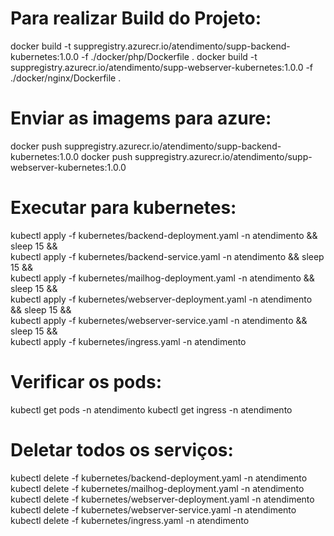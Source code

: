 
# Para realizar Build do Projeto:
docker build -t suppregistry.azurecr.io/atendimento/supp-backend-kubernetes:1.0.0 -f ./docker/php/Dockerfile .
docker build -t suppregistry.azurecr.io/atendimento/supp-webserver-kubernetes:1.0.0 -f ./docker/nginx/Dockerfile .

# Enviar as imagems para azure:
docker push suppregistry.azurecr.io/atendimento/supp-backend-kubernetes:1.0.0
docker push suppregistry.azurecr.io/atendimento/supp-webserver-kubernetes:1.0.0

# Executar para kubernetes:
kubectl apply -f kubernetes/backend-deployment.yaml -n atendimento && sleep 15 && \
kubectl apply -f kubernetes/backend-service.yaml -n atendimento && sleep 15 && \
kubectl apply -f kubernetes/mailhog-deployment.yaml -n atendimento && sleep 15 && \
kubectl apply -f kubernetes/webserver-deployment.yaml -n atendimento && sleep 15 && \
kubectl apply -f kubernetes/webserver-service.yaml -n atendimento && sleep 15 && \
kubectl apply -f kubernetes/ingress.yaml -n atendimento

# Verificar os pods:
kubectl get pods -n atendimento
kubectl get ingress -n atendimento


# Deletar todos os serviços: 
kubectl delete -f kubernetes/backend-deployment.yaml -n atendimento
kubectl delete -f kubernetes/mailhog-deployment.yaml -n atendimento
kubectl delete -f kubernetes/webserver-deployment.yaml -n atendimento
kubectl delete -f kubernetes/webserver-service.yaml -n atendimento
kubectl delete -f kubernetes/ingress.yaml -n atendimento